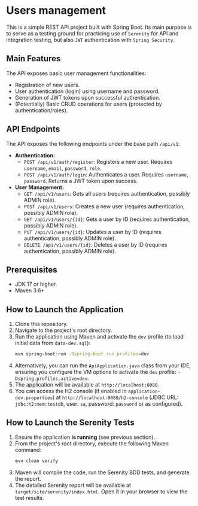 # Users management

This is a simple REST API project built with Spring Boot. Its main purpose is to serve as a testing ground for practicing use of `Serenity` for API and integration testing, but also `JWT` authentication with `Spring Security`.

## Main Features

The API exposes basic user management functionalities:

*   Registration of new users.
*   User authentication (login) using username and password.
*   Generation of JWT tokens upon successful authentication.
*   (Potentially) Basic CRUD operations for users (protected by authentication/roles).

## API Endpoints

The API exposes the following endpoints under the base path `/api/v1`:

*   **Authentication:**
    *   `POST /api/v1/auth/register`: Registers a new user. Requires `username`, `email`, `password`, `role`.
    *   `POST /api/v1/auth/login`: Authenticates a user. Requires `username`, `password`. Returns a JWT token upon success.
*   **User Management:**
    *   `GET /api/v1/users`: Gets all users (requires authentication, possibly ADMIN role).
    *   `POST /api/v1/users`: Creates a new user (requires authentication, possibly ADMIN role).
    *   `GET /api/v1/users/{id}`: Gets a user by ID (requires authentication, possibly ADMIN role).
    *   `PUT /api/v1/users/{id}`: Updates a user by ID (requires authentication, possibly ADMIN role).
    *   `DELETE /api/v1/users/{id}`: Deletes a user by ID (requires authentication, possibly ADMIN role).

## Prerequisites

*   JDK 17 or higher.
*   Maven 3.6+

## How to Launch the Application

1.  Clone this repository.
2.  Navigate to the project's root directory.
3.  Run the application using Maven and activate the `dev` profile (to load initial data from `data-dev.sql`):
    ```bash
    mvn spring-boot:run -Dspring-boot.run.profiles=dev
    ```
4.  Alternatively, you can run the `ApiApplication.java` class from your IDE, ensuring you configure the VM options to activate the `dev` profile: `-Dspring.profiles.active=dev`.
5.  The application will be available at `http://localhost:8080`.
6.  You can access the H2 console (if enabled in `application-dev.properties`) at `http://localhost:8080/h2-console` (JDBC URL: `jdbc:h2:mem:testdb`, user: `sa`, password: `password` or as configured).

## How to Launch the Serenity Tests

1.  Ensure the application **is running** (see previous section).
2.  From the project's root directory, execute the following Maven command:
    ```bash
    mvn clean verify
    ```
3.  Maven will compile the code, run the Serenity BDD tests, and generate the report.
4.  The detailed Serenity report will be available at `target/site/serenity/index.html`. Open it in your browser to view the test results.

